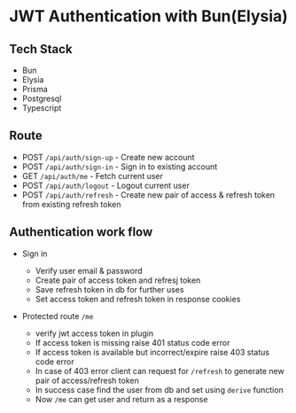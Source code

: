 # JWT Authentication with Bun(Elysia)

## Tech Stack

- Bun
- Elysia
- Prisma
- Postgresql
- Typescript

## Route

- POST `/api/auth/sign-up` - Create new account
- POST `/api/auth/sign-in` - Sign in to existing account
- GET `/api/auth/me` - Fetch current user
- POST `/api/auth/logout` - Logout current user
- POST `/api/auth/refresh` - Create new pair of access & refresh token from existing refresh token

## Authentication work flow

- Sign in

  - Verify user email & password
  - Create pair of access token and refresj token
  - Save refresh token in db for further uses
  - Set access token and refresh token in response cookies

- Protected route `/me`
  - verify jwt access token in plugin
  - If access token is missing raise 401 status code error
  - If access token is available but incorrect/expire raise 403 status code error
  - In case of 403 error client can request for `/refresh` to generate new pair of access/refresh token
  - In success case find the user from db and set using `derive` function
  - Now `/me` can get user and return as a response
